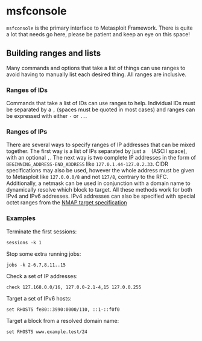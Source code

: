 msfconsole
==========

`msfconsole` is the primary interface to Metasploit Framework. There is quite a
lot that needs go here, please be patient and keep an eye on this space!

Building ranges and lists
-------------------------

Many commands and options that take a list of things can use ranges to avoid
having to manually list each desired thing. All ranges are inclusive.

### Ranges of IDs

Commands that take a list of IDs can use ranges to help. Individual IDs must be
separated by a `,` (spaces must be quoted in most cases) and ranges can be
expressed with either `-` or `..`.

### Ranges of IPs

There are several ways to specify ranges of IP addresses that can be mixed
together. The first way is a list of IPs separated by just a ` ` (ASCII space),
with an optional `,`. The next way is two complete IP addresses in the form of
`BEGINNING_ADDRESS-END_ADDRESS` like `127.0.1.44-127.0.2.33`. CIDR
specifications may also be used, however the whole address must be given to
Metasploit like `127.0.0.0/8` and not `127/8`, contrary to the RFC.
Additionally, a netmask can be used in conjunction with a domain name to
dynamically resolve which block to target. All these methods work for both IPv4
and IPv6 addresses. IPv4 addresses can also be specified with special octet
ranges from the [NMAP target
specification](https://nmap.org/book/man-target-specification.html)

### Examples

Terminate the first sessions:

    sessions -k 1

Stop some extra running jobs:

    jobs -k 2-6,7,8,11..15

Check a set of IP addresses:

    check 127.168.0.0/16, 127.0.0-2.1-4,15 127.0.0.255

Target a set of IPv6 hosts:

    set RHOSTS fe80::3990:0000/110, ::1-::f0f0

Target a block from a resolved domain name:

    set RHOSTS www.example.test/24
